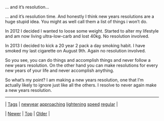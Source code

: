 <!--
title: &hellip; and it&rsquo;s resolution time. And honestly I think new years resolutions are a huge stupid idea. You might as well call them a list of things i won&rsquo;t do. In 2012 I decided I wanted to loose some weight. Started to alter my lifestyle and am now living ultra-low-carb and lost 40kg. No resolution involved. In 2013 I decided to kick a 20 year 2 pack a day smoking habit. I have smoked my last cigarette on August 9th. Again no resolution involved. So you see, you can do things and accomplish things and never follow a new years resolution. On the other hand you can make resolutions for every new years of your life and never accomplish anything. So what&rsquo;s my point? I am making a new years resolution, one that I&rsquo;m actually likely to ignore just like all the others. I resolve to never again make a new years resolution.
date: 2020-06-28T15:27:00.209Z
tags: newyear, approaching, lightening, speed, regular
-->


… and it&rsquo;s resolution...

<p>… and it&rsquo;s resolution time. And honestly I think new years resolutions are a huge stupid idea. You might as well call them a list of things i won&rsquo;t do.</p>

<p>In 2012 I decided I wanted to loose some weight. Started to alter my lifestyle and am now living ultra-low-carb and lost 40kg. No resolution involved.</p>

<p>In 2013 I decided to kick a 20 year 2 pack a day smoking habit. I have smoked my last cigarette on August 9th. Again no resolution involved.</p>

<p>So you see, you can do things and accomplish things and never follow a new years resolution. On the other hand you can make resolutions for every new years of your life and never accomplish anything.</p>

<p>So what&rsquo;s my point? I am making a new years resolution, one that I&rsquo;m actually likely to ignore just like all the others. I resolve to never again make a new years resolution.</p>

<!--BOTTOM-POST-NAVIGATION-->
---

| [Tags](tags.md) | [newyear](tag-newyear.md) [approaching](tag-approaching.md) [lightening](tag-lightening.md) [speed](tag-speed.md) [regular](tag-regular.md) |

| [Newer](71525675525.md) | [Top](index.md) | [Older](71534356899.md) |